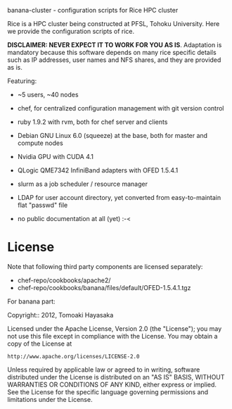 banana-cluster - configuration scripts for Rice HPC cluster

Rice is a HPC cluster being constructed at PFSL, Tohoku University.
Here we provide the configuration scripts of rice.

**DISCLAIMER:  NEVER EXPECT IT TO WORK FOR YOU AS IS**.  Adaptation is
mandatory because this software depends on many rice specific
details such as IP addresses, user names and NFS shares, and they are
provided as is.

Featuring:

  - ~5 users, ~40 nodes

  - chef, for centralized configuration management with git version
    control

  - ruby 1.9.2 with rvm, both for chef server and clients

  - Debian GNU Linux 6.0 (squeeze) at the base, both for master and
    compute nodes

  - Nvidia GPU with CUDA 4.1

  - QLogic QME7342 InfiniBand adapters with OFED 1.5.4.1

  - slurm as a job scheduler / resource manager

  - LDAP for user account directory, yet converted from
    easy-to-maintain flat "passwd" file

  - no public documentation at all (yet) :-<

License
=======

Note that following third party components are licensed separately:

  - chef-repo/cookbooks/apache2/
  - chef-repo/cookbooks/banana/files/default/OFED-1.5.4.1.tgz

For banana part:

Copyright:: 2012, Tomoaki Hayasaka

Licensed under the Apache License, Version 2.0 (the "License");
you may not use this file except in compliance with the License.
You may obtain a copy of the License at

    http://www.apache.org/licenses/LICENSE-2.0

Unless required by applicable law or agreed to in writing, software
distributed under the License is distributed on an "AS IS" BASIS,
WITHOUT WARRANTIES OR CONDITIONS OF ANY KIND, either express or implied.
See the License for the specific language governing permissions and
limitations under the License.
